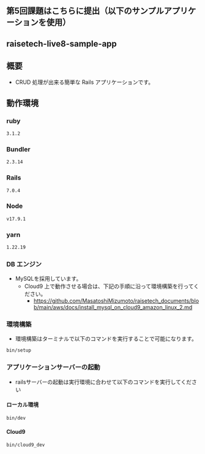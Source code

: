## 第5回課題はこちらに提出（以下のサンプルアプリケーションを使用）


## raisetech-live8-sample-app

## 概要

- CRUD 処理が出来る簡単な Rails アプリケーションです。

## 動作環境

### ruby

```bash
3.1.2
```

### Bundler
```bash
2.3.14
```

### Rails

```bash
7.0.4
```

### Node

```bash
v17.9.1
```

### yarn

```bash
1.22.19
```

### DB エンジン

- MySQLを採用しています。
  - Cloud9 上で動作させる場合は、下記の手順に沿って環境構築を行ってください。
    - https://github.com/MasatoshiMizumoto/raisetech_documents/blob/main/aws/docs/install_mysql_on_cloud9_amazon_linux_2.md

### 環境構築
- 環境構築はターミナルで以下のコマンドを実行することで可能になります。
```bash
bin/setup
```

### アプリケーションサーバーの起動
- railsサーバーの起動は実行環境に合わせて以下のコマンドを実行してください
#### ローカル環境
```bash
bin/dev
```

#### Cloud9
```bash
bin/cloud9_dev
```
